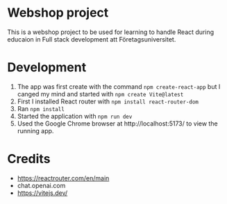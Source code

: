 # Webshop project
This is a webshop project to be used for learning to handle React during educaion in Full stack development att Företagsuniversitet.

# Development
1. The app was first create with the command ```npm create-react-app``` but I canged my mind and started with ```npm create Vite@latest```
2. First I installed React router with ```npm install react-router-dom```
3. Ran ```npm install```
4. Started the application with ```npm run dev```
5. Used the Google Chrome browser at http://localhost:5173/ to view the running app.

# Credits
- https://reactrouter.com/en/main
- chat.openai.com
- https://vitejs.dev/